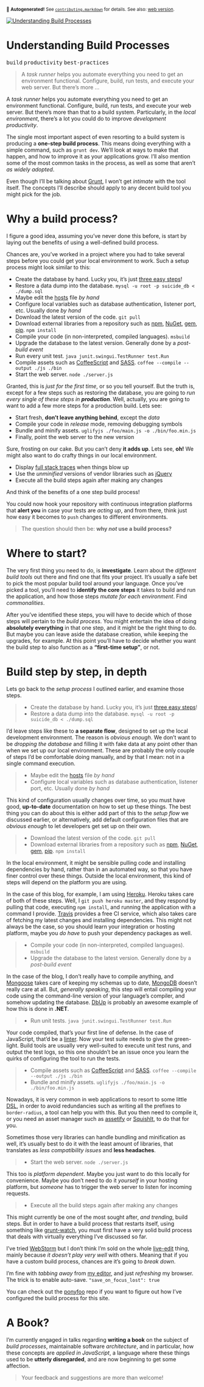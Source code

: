 <sub>&#x1F6A8; <strong>Autogenerated!</strong> See <a href="https://github.com/ponyfoo/articles/tree/noindex/contributing.markdown"><code>contributing.markdown</code></a> for details. See also: <a href="https://ponyfoo.com/articles/understanding-build-processes">web version</a>.</sub>

<a href="https://ponyfoo.com/articles/understanding-build-processes"><div><img src="https://i.imgur.com/BNERGDD.jpg" alt="Understanding Build Processes"></div></a>

<h1>Understanding Build Processes</h1>

<p><kbd>build</kbd> <kbd>productivity</kbd> <kbd>best-practices</kbd></p>

<blockquote><p>A <em>task runner</em> helps you automate everything you need to get an environment functional. Configure, build, run tests, and execute your web server. But there&#x2019;s more &#x2026;</p></blockquote>

<div><p>A <em>task runner</em> helps you automate everything you need to get an environment functional. Configure, build, run tests, and execute your web server. But there&#x2019;s more than that to a build system. Particularly, in the <em>local environment</em>, there&#x2019;s a lot you could do to improve <em>development productivity</em>.</p></div>

<blockquote></blockquote>

<div><p>The single most important aspect of even resorting to a build system is producing a <strong>one-step build process</strong>. This means doing everything with a simple command, such as <code class="md-code md-code-inline">grunt dev</code>. We&#x2019;ll look at ways to make that happen, and how to improve it as your applications grow. I&#x2019;ll also mention some of the most common tasks in the process, as well as some that aren&#x2019;t <em>as widely adopted</em>.</p> <p>Even though I&#x2019;ll be talking about <a href="http://gruntjs.com/" target="_blank">Grunt</a>, I won&#x2019;t get <em>intimate</em> with the tool itself. The concepts I&#x2019;ll describe should apply to any decent build tool you might pick for the job.</p></div>

<div><h1 id="why-a-build-process">Why a build process?</h1> <p>I figure a good idea, assuming you&#x2019;ve never done this before, is start by laying out the benefits of using a well-defined build process.</p> <p>Chances are, you&#x2019;ve worked in a project where you had to take several steps before you could get your local environment to work. Such a setup process might look similar to this:</p> <ul> <li>Create the database by hand. Lucky you, it&#x2019;s just <a href="http://www.linux.org/article/view/create-mysql-database-via-command-line" target="_blank" aria-label="Create MySQL database via command line">three easy steps</a>!</li> <li>Restore a data dump into the database. <code class="md-code md-code-inline">mysql -u root -p suicide_db &lt; ./dump.sql</code></li> <li>Maybe edit the <a href="https://en.wikipedia.org/wiki/Hosts_(file)" target="_blank" aria-label="hosts file explained">hosts</a> file <em>by hand</em></li> <li>Configure local variables such as database authentication, listener port, etc. Usually done <em>by hand</em></li> <li>Download the latest version of the code. <code class="md-code md-code-inline">git pull</code></li> <li>Download external libraries from a repository such as <a href="https://npmjs.org/" target="_blank" aria-label="npm packages">npm</a>, <a href="http://nuget.org/" target="_blank" aria-label="NuGet repository">NuGet</a>, <a href="http://rubygems.org/" target="_blank" aria-label="Ruby gems">gem</a>, <a href="https://pypi.python.org/pypi/pip" target="_blank" aria-label="Python package index">pip</a>. <code class="md-code md-code-inline">npm install</code></li> <li>Compile your code (in non-interpreted, compiled languages). <code class="md-code md-code-inline">msbuild</code></li> <li>Upgrade the database to the latest version. Generally done by a <em>post-build event</em></li> <li>Run every unit test. <code class="md-code md-code-inline">java junit.swingui.TestRunner test.Run</code></li> <li>Compile assets such as <a href="http://coffeescript.org/" target="_blank" aria-label="CoffeeScript Language">CoffeeScript</a> and <a href="http://sass-lang.com/" target="_blank" aria-label="SASS Language">SASS</a>. <code class="md-code md-code-inline">coffee --compile --output ./js ./bin</code></li> <li>Start the web server. <code class="md-code md-code-inline">node ./server.js</code></li> </ul> <p>Granted, this is <em>just for the first time</em>, or so you tell yourself. But the truth is, except for a few steps such as restoring the database, you are going to <em>run every single of these steps in <strong>production</strong></em>. Well, actually, you are going to want to add a few more steps for a production build. Lets see:</p> <ul> <li>Start fresh, <strong>don&#x2019;t leave anything behind</strong>, except the <em>data</em></li> <li>Compile your code in <em>release</em> mode, removing debugging symbols</li> <li>Bundle and minify assets. <code class="md-code md-code-inline">uglifyjs ./foo/main.js -o ./bin/foo.min.js</code></li> <li>Finally, point the web server to the new version</li> </ul> <p>Sure, frosting on our cake. But you can&#x2019;t deny <strong>it adds up</strong>. Lets see, <strong>oh!</strong> We might also want to do crafty things in our local environment.</p> <ul> <li>Display <a href="https://ponyfoo.com/2013/03/06/defensive-design" aria-label="Defensive Design">full stack traces</a> when things blow up</li> <li>Use the <em>unminified</em> versions of vendor libraries such as <a href="http://jquery.com/" target="_blank" aria-label="jQuery library">jQuery</a></li> <li>Execute all the build steps again after making any changes</li> </ul> <p>And think of the benefits of a one step build process!</p> <p>You could now hook your repository with continuous integration platforms that <strong>alert you</strong> in case your tests are <em>acting up</em>, and from there, think just how easy it becomes to <code class="md-code md-code-inline">push</code> changes to different environments.</p> <blockquote> <p>The question should then be: <strong>why <em>not</em> use a build process?</strong></p> </blockquote> <h1 id="where-to-start">Where to start?</h1> <p>The very first thing you need to do, is <strong>investigate</strong>. Learn about the <em>different build tools</em> out there and find one that fits your project. It&#x2019;s usually a safe bet to pick the most popular build tool around your language. Once you&#x2019;ve picked a tool, you&#x2019;ll need to <strong>identify the core steps</strong> it takes to build and run the application, and how those steps <em>mutate for each environment</em>. Find <em>commonalities</em>.</p> <p>After you&#x2019;ve identified these steps, you will have to decide which of those steps will pertain to the <em>build process</em>. You might entertain the idea of doing <strong>absolutely everything</strong> in that one step, and it might be the right thing to do. But maybe you can leave aside the database creation, while keeping the upgrades, for example. At this point you&#x2019;ll have to decide whether you want the build step to also function as a <strong>&#x201C;first-time setup&#x201D;</strong>, or not.</p> <h1 id="build-step-by-step-in-depth">Build step by step, in depth</h1> <p>Lets go back to the <em>setup process</em> I outlined earlier, and examine those steps.</p> <blockquote> <ul> <li>Create the database by hand. Lucky you, it&#x2019;s just <a href="http://www.linux.org/article/view/create-mysql-database-via-command-line" target="_blank" aria-label="Create MySQL database via command line">three easy steps</a>!</li> <li>Restore a data dump into the database. <code class="md-code md-code-inline">mysql -u root -p suicide_db &lt; ./dump.sql</code></li> </ul> </blockquote> <p>I&#x2019;d leave steps like these to <strong>a separate flow</strong>, designed to set up the local development environment. The reason is <em>obvious enough</em>. We don&#x2019;t want to be <em>dropping the database</em> and filling it with fake data at any point other than when we set up our local environment. These are probably the only couple of steps I&#x2019;d be comfortable doing manually, and by that I mean: not in a single command execution.</p> <blockquote> <ul> <li>Maybe edit the <a href="https://en.wikipedia.org/wiki/Hosts_(file)" target="_blank" aria-label="hosts file explained">hosts</a> file <em>by hand</em></li> <li>Configure local variables such as database authentication, listener port, etc. Usually done <em>by hand</em></li> </ul> </blockquote> <p>This kind of configuration usually changes over time, so you must have good, <strong>up-to-date</strong> documentation on how to set up these things. The best thing you can do about this is either add part of this to the <em>setup flow</em> we discussed earlier, or alternatively, add default configuration files that are <em>obvious enough</em> to let developers get set up on their own.</p> <blockquote> <ul> <li>Download the latest version of the code. <code class="md-code md-code-inline">git pull</code></li> <li>Download external libraries from a repository such as <a href="https://npmjs.org/" target="_blank" aria-label="npm packages">npm</a>, <a href="http://nuget.org/" target="_blank" aria-label="NuGet repository">NuGet</a>, <a href="http://rubygems.org/" target="_blank" aria-label="Ruby gems">gem</a>, <a href="https://pypi.python.org/pypi/pip" target="_blank" aria-label="Python package index">pip</a>. <code class="md-code md-code-inline">npm install</code></li> </ul> </blockquote> <p>In the local environment, it might be sensible pulling code and installing dependencies by hand, rather than in an automated way, so that you have finer control over these things. Outside the local environment, this kind of steps will depend on the platform you are using.</p> <p>In the case of this blog, for example, I am using <a href="https://www.heroku.com/" target="_blank" aria-label="Heroku Cloud Application Platform">Heroku</a>. Heroku takes care of both of these steps. Well, I <code class="md-code md-code-inline">git push heroku master</code>, and they respond by pulling that code, executing <code class="md-code md-code-inline">npm install</code>, and running the application with a command I provide. <a href="https://travis-ci.org/" target="_blank" aria-label="Travis: Free Hosted Continuous Integration">Travis</a> provides a free CI service, which also takes care of fetching my latest changes and installing dependencies. This might not always be the case, so you should learn your integration or hosting platform, maybe you <em>do have</em> to push your dependency packages as well.</p> <blockquote> <ul> <li>Compile your code (in non-interpreted, compiled languages). <code class="md-code md-code-inline">msbuild</code></li> <li>Upgrade the database to the latest version. Generally done by a <em>post-build event</em></li> </ul> </blockquote> <p>In the case of the blog, I don&#x2019;t really have to compile anything, and <a href="http://mongoosejs.com/" target="_blank" aria-label="Mongoose ODM">Mongoose</a> takes care of keeping my schemas up to date, <a href="http://www.mongodb.org/" target="_blank" aria-label="MongoDB database engine">MongoDB</a> doesn&#x2019;t really care at all. But, <em>generally speaking</em>, this step will entail compiling your code using the command-line version of your language&#x2019;s compiler, and somehow updating the database. <a href="https://code.google.com/p/dbup/" target="_blank" aria-label="Upgrading SQL server databases the right way">DbUp</a> is probably an awesome example of how this is done in <strong>.NET</strong>.</p> <blockquote> <ul> <li>Run unit tests. <code class="md-code md-code-inline">java junit.swingui.TestRunner test.Run</code></li> </ul> </blockquote> <p>Your code compiled, that&#x2019;s your first line of defense. In the case of JavaScript, that&#x2019;d be a <a href="http://www.jshint.com/" target="_blank" aria-label="JSHint Code Quality Tool">linter</a>. Now your test suite needs to give the green-light. Build tools are usually very well-suited to execute unit test runs, and output the test logs, so this one shouldn&#x2019;t be an issue once you learn the quirks of configuring the tool to run the tests.</p> <blockquote> <ul> <li>Compile assets such as <a href="http://coffeescript.org/" target="_blank" aria-label="CoffeeScript Language">CoffeeScript</a> and <a href="http://sass-lang.com/" target="_blank" aria-label="SASS Language">SASS</a>. <code class="md-code md-code-inline">coffee --compile --output ./js ./bin</code></li> <li>Bundle and minify assets. <code class="md-code md-code-inline">uglifyjs ./foo/main.js -o ./bin/foo.min.js</code></li> </ul> </blockquote> <p>Nowadays, it is very common in web applications to resort to some little <a href="http://en.wikipedia.org/wiki/Domain-specific_language" target="_blank" aria-label="Domain Specific Language">DSL</a>, in order to avoid redundancies such as writing all the prefixes to <code class="md-code md-code-inline">border-radius</code>, a tool can help you with this. But you then need to compile it, or you need an asset manager such as <a href="https://github.com/bevacqua/node-assetify" target="_blank" aria-label="assetify: the Node asset manager">assetify</a> or <a href="https://github.com/jetheredge/SquishIt" target="_blank" aria-label="asset optimization library for .NET">SquishIt</a>, to do that for you.</p> <p>Sometimes those very libraries can handle bundling and minification as well, it&#x2019;s usually best to do it with the least amount of libraries, that translates as <em>less compatibility issues</em> and <strong>less headaches</strong>.</p> <blockquote> <ul> <li>Start the web server. <code class="md-code md-code-inline">node ./server.js</code></li> </ul> </blockquote> <p>This too is <em>platform dependent</em>. Maybe you just want to do this locally for convenience. Maybe you don&#x2019;t need to do it <em>yourself</em> in your hosting platform, but <em>someone</em> has to trigger the web server to listen for incoming requests.</p> <blockquote> <ul> <li>Execute all the build steps again after making any changes</li> </ul> </blockquote> <p>This might currently be one of the most sought after, <em>and trending</em>, build steps. But in order to have a build process that restarts itself, using something like <a href="https://github.com/gruntjs/grunt-contrib-watch" target="_blank" aria-label="grunt-contrib-watch on GitHub">grunt-watch</a>, you must first have a very solid build process that deals with virtually everything I&#x2019;ve discussed so far.</p> <p>I&#x2019;ve tried <a href="http://www.jetbrains.com/webstorm/" target="_blank" aria-label="WebStorm JavaScript IDE">WebStorm</a> but I don&#x2019;t think I&#x2019;m sold on the whole <a href="http://blog.jetbrains.com/webide/2012/08/liveedit-plugin-features-in-detail/" target="_blank" aria-label="LiveEdit plugin features in detail">live-edit</a> thing, mainly because <em>it doesn&#x2019;t play very well</em> with others. Meaning that if you have a custom build process, chances are it&#x2019;s going to <em>break down</em>.</p> <p>I&#x2019;m fine with <em>tabbing away</em> from <a href="http://www.sublimetext.com/" target="_blank" aria-label="Sublime Text Editor">my editor</a>, and just <em>refreshing</em> my browser. The trick is to enable auto-save. <code class="md-code md-code-inline">&quot;save_on_focus_lost&quot;: true</code></p> <p>You can check out the <a href="https://github.com/bevacqua/ponyfoo" target="_blank" aria-label="ponyfoo platform repository">ponyfoo</a> repo if you want to figure out how I&#x2019;ve configured the build process for this site.</p> <h1 id="a-book">A Book?</h1> <p>I&#x2019;m currently engaged in talks regarding <strong>writing a book</strong> on the subject of <em>build processes</em>, maintainable software <em>architecture</em>, and in particular, how these concepts are <em>applied in JavaScript</em>, a language where these things used to be <strong>utterly disregarded</strong>, and are now beginning to get some affection.</p> <blockquote> <p>Your feedback and suggestions are more than welcome!</p> </blockquote></div>
